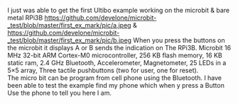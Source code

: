 I just was able to get the first Ultibo example working on the microbit & bare metal
RPi3B  https://github.com/develone/microbit-_test/blob/master/first_ex_mark/pic/a.jpeg
& https://github.com/develone/microbit-_test/blob/master/first_ex_mark/pic/b.jpeg
When you press the buttons on the microbit it displays A or B sends the indication on
The RPi3B.  Microbit 16 MHz 32-bit ARM Cortex-M0 microcontroller, 256 KB flash memory, 
16 KB static ram, 2.4 GHz Bluetooth, Accelerometer, Magnetometer, 25 LEDs in a 5×5 array,
Three tactile pushbuttons (two for user, one for reset).  
The micro bit can be program from cell phone using the Bluetooth.  I have been able to 
test the example find my phone which when y press a Button Use the phone to tell you here I am.
